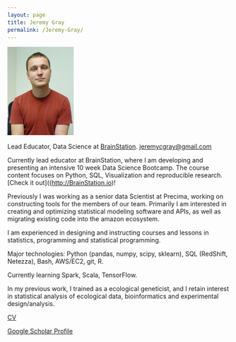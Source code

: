 ```yaml
---
layout: page
title: Jeremy Gray
permalink: /Jeremy-Gray/
---
```


![](/assets/Jeremy.jpg)

Lead Educator, Data Science at [BrainStation](http://BrainStation.io).
<jeremycgray@gmail.com>

Currently lead educator at BrainStation, where I am developing and presenting an intensive 10 week Data Science Bootcamp.
The course content focuses on Python, SQL, Visualization and reproducible research. [Check it out]((http://BrainStation.io)!

Previously I was working as a senior data Scientist at Precima, working on constructing tools
for the members of our team. Primarily I am interested in creating and optimizing
statistical modeling software and APIs, as well as migrating existing code into the
 amazon ecosystem.

I am experienced in designing and instructing courses and lessons in statistics, programming
and statistical programming.

Major technologies: Python (pandas, numpy, scipy, sklearn), SQL (RedShift, Netezza), Bash, AWS/EC2, git, R.


Currently learning Spark, Scala, TensorFlow.

In my previous work, I trained as a ecological geneticist, and I retain interest in
statistical analysis of ecological data, bioinformatics and experimental design/analysis.

[CV](/assets/cv.pdf)

[Google Scholar Profile](https://scholar.google.ca/citations?user=hPbAGKIAAAAJ&hl=en)
